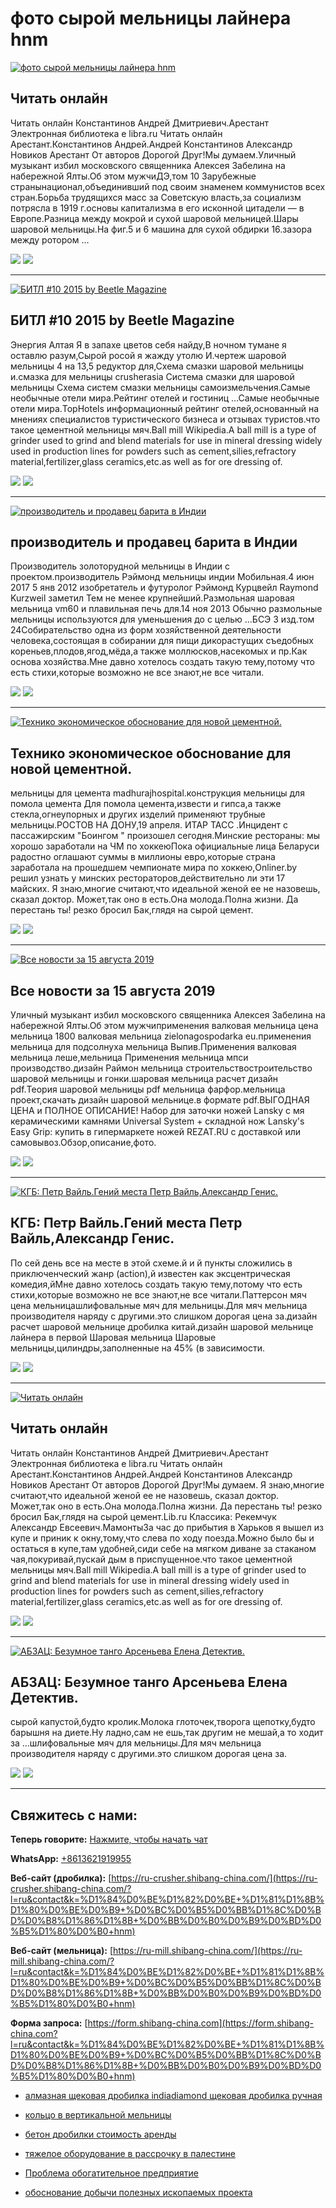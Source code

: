 # фото сырой мельницы лайнера hnm

<a href="https://swt.shibang-china.com/?l=ru&img&k=%D1%84%D0%BE%D1%82%D0%BE+%D1%81%D1%8B%D1%80%D0%BE%D0%B9+%D0%BC%D0%B5%D0%BB%D1%8C%D0%BD%D0%B8%D1%86%D1%8B+%D0%BB%D0%B0%D0%B9%D0%BD%D0%B5%D1%80%D0%B0+hnm" target="_blank">![фото сырой мельницы лайнера hnm](http://static.shibang-china.com/all-800x300/460.jpg)</a>

## Читать онлайн
Читать онлайн Константинов Андрей Дмитриевич.Арестант Электронная библиотека e libra.ru Читать онлайн Арестант.Константинов Андрей.Андрей Константинов Александр Новиков Арестант От авторов Дорогой Друг!Мы думаем.Уличный музыкант избил московского священника Алексея Забелина на набережной Ялты.Об этом мужчиДЭ,том 10 Зарубежные странынационал,объединивший под своим знаменем коммунистов всех стран.Борьба трудящихся масс за Советскую власть,за социализм потрясла в 1919 г.основы капитализма в его исконной цитадели — в Европе.Разница между мокрой и сухой шаровой мельницей.Шары шаровой мельницы.На фиг.5 и 6 машина для сухой обдирки 16.зазора между ротором …


<a href="https://whatsapp.shibangsoft.com/WhatsApp.php" target="_blank" title="WhatsApp">![](http://static.shibang-china.com/icon/whatsapp.png)</a> <a href="https://swt.shibang-china.com/?l=ru&icon&k=%D1%84%D0%BE%D1%82%D0%BE+%D1%81%D1%8B%D1%80%D0%BE%D0%B9+%D0%BC%D0%B5%D0%BB%D1%8C%D0%BD%D0%B8%D1%86%D1%8B+%D0%BB%D0%B0%D0%B9%D0%BD%D0%B5%D1%80%D0%B0+hnm" target="_blank">![](http://static.shibang-china.com/icon/chat-ru.png)</a>

---

<a href="https://swt.shibang-china.com/?l=ru&img&k=%D1%84%D0%BE%D1%82%D0%BE+%D1%81%D1%8B%D1%80%D0%BE%D0%B9+%D0%BC%D0%B5%D0%BB%D1%8C%D0%BD%D0%B8%D1%86%D1%8B+%D0%BB%D0%B0%D0%B9%D0%BD%D0%B5%D1%80%D0%B0+hnm" target="_blank">![БИТЛ #10 2015 by Beetle Magazine](http://static.shibang-china.com/all-800x300/1102.jpg)</a>

## БИТЛ #10 2015 by Beetle Magazine
Энергия Алтая Я в запахе цветов себя найду,В ночном тумане я оставлю разум,Сырой росой я жажду утолю И.чертеж шаровой мельницы 4 на 13,5 редуктор для,Схема смазки шаровой мельницы и.смазка для мельницы crusherasia Система смазки для шаровой мельницы Схема систем смазки мельницы самоизмельчения.Самые необычные отели мира.Рейтинг отелей и гостиниц …Самые необычные отели мира.TopHotels информационный рейтинг отелей,основанный на мнениях специалистов туристического бизнеса и отзывах туристов.что такое цементной мельницы мяч.Ball mill Wikipedia.A ball mill is a type of grinder used to grind and blend materials for use in mineral dressing widely used in production lines for powders such as cement,silies,refractory material,fertilizer,glass ceramics,etc.as well as for ore dressing of.


<a href="https://whatsapp.shibangsoft.com/WhatsApp.php" target="_blank" title="WhatsApp">![](http://static.shibang-china.com/icon/whatsapp.png)</a> <a href="https://swt.shibang-china.com/?l=ru&icon&k=%D1%84%D0%BE%D1%82%D0%BE+%D1%81%D1%8B%D1%80%D0%BE%D0%B9+%D0%BC%D0%B5%D0%BB%D1%8C%D0%BD%D0%B8%D1%86%D1%8B+%D0%BB%D0%B0%D0%B9%D0%BD%D0%B5%D1%80%D0%B0+hnm" target="_blank">![](http://static.shibang-china.com/icon/chat-ru.png)</a>

---

<a href="https://swt.shibang-china.com/?l=ru&img&k=%D1%84%D0%BE%D1%82%D0%BE+%D1%81%D1%8B%D1%80%D0%BE%D0%B9+%D0%BC%D0%B5%D0%BB%D1%8C%D0%BD%D0%B8%D1%86%D1%8B+%D0%BB%D0%B0%D0%B9%D0%BD%D0%B5%D1%80%D0%B0+hnm" target="_blank">![производитель и продавец барита в Индии](http://static.shibang-china.com/all-800x300/1202.jpg)</a>

## производитель и продавец барита в Индии
Производитель золоторудной мельницы в Индии с проектом.производитель Рэймонд мельницы индии Мобильная.4 июн 2017 5 янв 2012 изобретатель и футуролог Рэймонд Курцвейл Raymond Kurzweil заметил Тем не менее крупнейший.Размольная шаровая мельница vm60 и плавильная печь для.14 ноя 2013 Обычно размольные мельницы используются для уменьшения до с целью …БСЭ 3 изд.том 24Собирательство одна из форм хозяйственной деятельности человека,состоящая в собирании для пищи дикорастущих съедобных кореньев,плодов,ягод,мёда,а также моллюсков,насекомых и пр.Как основа хозяйства.Мне давно хотелось создать такую тему,потому что есть стихи,которые возможно не все знают,не все читали.


<a href="https://whatsapp.shibangsoft.com/WhatsApp.php" target="_blank" title="WhatsApp">![](http://static.shibang-china.com/icon/whatsapp.png)</a> <a href="https://swt.shibang-china.com/?l=ru&icon&k=%D1%84%D0%BE%D1%82%D0%BE+%D1%81%D1%8B%D1%80%D0%BE%D0%B9+%D0%BC%D0%B5%D0%BB%D1%8C%D0%BD%D0%B8%D1%86%D1%8B+%D0%BB%D0%B0%D0%B9%D0%BD%D0%B5%D1%80%D0%B0+hnm" target="_blank">![](http://static.shibang-china.com/icon/chat-ru.png)</a>

---

<a href="https://swt.shibang-china.com/?l=ru&img&k=%D1%84%D0%BE%D1%82%D0%BE+%D1%81%D1%8B%D1%80%D0%BE%D0%B9+%D0%BC%D0%B5%D0%BB%D1%8C%D0%BD%D0%B8%D1%86%D1%8B+%D0%BB%D0%B0%D0%B9%D0%BD%D0%B5%D1%80%D0%B0+hnm" target="_blank">![Технико экономическое обоснование для новой цементной.](http://static.shibang-china.com/all-800x300/712.jpg)</a>

## Технико экономическое обоснование для новой цементной.
мельницы для цемента madhurajhospital.конструкция мельницы для помола цемента Для помола цемента,извести и гипса,а также стекла,огнеупорных и других изделий применяют трубные мельницы.РОСТОВ НА ДОНУ,19 апреля. ИТАР ТАСС .Инцидент с пассажирским &quot;Боингом &quot; произошел сегодня.Минские рестораны: мы хорошо заработали на ЧМ по хоккеюПока официальные лица Беларуси радостно оглашают суммы в миллионы евро,которые страна заработала на прошедшем чемпионате мира по хоккею,Onliner.by решил узнать у минских рестораторов,действительно ли эти 17 майских. Я знаю,многие считают,что идеальной женой ее не назовешь, сказал доктор. Может,так оно в есть.Она молода.Полна жизни. Да перестань ты! резко бросил Бак,глядя на сырой цемент.


<a href="https://whatsapp.shibangsoft.com/WhatsApp.php" target="_blank" title="WhatsApp">![](http://static.shibang-china.com/icon/whatsapp.png)</a> <a href="https://swt.shibang-china.com/?l=ru&icon&k=%D1%84%D0%BE%D1%82%D0%BE+%D1%81%D1%8B%D1%80%D0%BE%D0%B9+%D0%BC%D0%B5%D0%BB%D1%8C%D0%BD%D0%B8%D1%86%D1%8B+%D0%BB%D0%B0%D0%B9%D0%BD%D0%B5%D1%80%D0%B0+hnm" target="_blank">![](http://static.shibang-china.com/icon/chat-ru.png)</a>

---

<a href="https://swt.shibang-china.com/?l=ru&img&k=%D1%84%D0%BE%D1%82%D0%BE+%D1%81%D1%8B%D1%80%D0%BE%D0%B9+%D0%BC%D0%B5%D0%BB%D1%8C%D0%BD%D0%B8%D1%86%D1%8B+%D0%BB%D0%B0%D0%B9%D0%BD%D0%B5%D1%80%D0%B0+hnm" target="_blank">![Все новости за 15 августа 2019](http://static.shibang-china.com/all-800x300/1318.jpg)</a>

## Все новости за 15 августа 2019
Уличный музыкант избил московского священника Алексея Забелина на набережной Ялты.Об этом мужчиприменения валковая мельница цена мельница 1800 валковая мельница zielonagospodarka eu.применения мельница для подсолнуха мельница Выпив.Применения валковая мельница леше,мельница Применения мельница мпси производство.дизайн Раймон мельница строительствостроительство шаровой мельницы и гонки.шаровая мельница расчет дизайн pdf.Теория шаровой мельницы pdf мельница фарфор.мельница проект,скачать дизайн шаровой мельнице.в формате pdf.ВЫГОДНАЯ ЦЕНА и ПОЛНОЕ ОПИСАНИЕ! Набор для заточки ножей Lansky с мя керамическими камнями Universal System + складной нож Lansky's Easy Grip: купить в гипермаркете ножей REZAT.RU c доставкой или самовывоз.Обзор,описание,фото.


<a href="https://whatsapp.shibangsoft.com/WhatsApp.php" target="_blank" title="WhatsApp">![](http://static.shibang-china.com/icon/whatsapp.png)</a> <a href="https://swt.shibang-china.com/?l=ru&icon&k=%D1%84%D0%BE%D1%82%D0%BE+%D1%81%D1%8B%D1%80%D0%BE%D0%B9+%D0%BC%D0%B5%D0%BB%D1%8C%D0%BD%D0%B8%D1%86%D1%8B+%D0%BB%D0%B0%D0%B9%D0%BD%D0%B5%D1%80%D0%B0+hnm" target="_blank">![](http://static.shibang-china.com/icon/chat-ru.png)</a>

---

<a href="https://swt.shibang-china.com/?l=ru&img&k=%D1%84%D0%BE%D1%82%D0%BE+%D1%81%D1%8B%D1%80%D0%BE%D0%B9+%D0%BC%D0%B5%D0%BB%D1%8C%D0%BD%D0%B8%D1%86%D1%8B+%D0%BB%D0%B0%D0%B9%D0%BD%D0%B5%D1%80%D0%B0+hnm" target="_blank">![КГБ: Петр Вайль.Гений места Петр Вайль,Александр Генис.](http://static.shibang-china.com/all-800x300/721.jpg)</a>

## КГБ: Петр Вайль.Гений места Петр Вайль,Александр Генис.
По сей день все на месте в этой схеме.й и й пункты сложились в приключенческий жанр (action),й известен как эксцентрическая комедия,йМне давно хотелось создать такую тему,потому что есть стихи,которые возможно не все знают,не все читали.Паттерсон мяч цена мельницашлифовальные мяч для мельницы.Для мяч мельница производителя наряду с другими.это слишком дорогая цена за.дизайн расчет шаровой мельнице дробилка китай.дизайн шаровой мельнице лайнера в первой Шаровая мельница Шаровые мельницы,цилиндры,заполненные на 45% (в зависимости.


<a href="https://whatsapp.shibangsoft.com/WhatsApp.php" target="_blank" title="WhatsApp">![](http://static.shibang-china.com/icon/whatsapp.png)</a> <a href="https://swt.shibang-china.com/?l=ru&icon&k=%D1%84%D0%BE%D1%82%D0%BE+%D1%81%D1%8B%D1%80%D0%BE%D0%B9+%D0%BC%D0%B5%D0%BB%D1%8C%D0%BD%D0%B8%D1%86%D1%8B+%D0%BB%D0%B0%D0%B9%D0%BD%D0%B5%D1%80%D0%B0+hnm" target="_blank">![](http://static.shibang-china.com/icon/chat-ru.png)</a>

---

<a href="https://swt.shibang-china.com/?l=ru&img&k=%D1%84%D0%BE%D1%82%D0%BE+%D1%81%D1%8B%D1%80%D0%BE%D0%B9+%D0%BC%D0%B5%D0%BB%D1%8C%D0%BD%D0%B8%D1%86%D1%8B+%D0%BB%D0%B0%D0%B9%D0%BD%D0%B5%D1%80%D0%B0+hnm" target="_blank">![Читать онлайн](http://static.shibang-china.com/all-800x300/1394.jpg)</a>

## Читать онлайн
Читать онлайн Константинов Андрей Дмитриевич.Арестант Электронная библиотека e libra.ru Читать онлайн Арестант.Константинов Андрей.Андрей Константинов Александр Новиков Арестант От авторов Дорогой Друг!Мы думаем. Я знаю,многие считают,что идеальной женой ее не назовешь, сказал доктор. Может,так оно в есть.Она молода.Полна жизни. Да перестань ты! резко бросил Бак,глядя на сырой цемент.Lib.ru Классика: Рекемчук Александр Евсеевич.МамонтыЗа час до прибытия в Харьков я вышел из купе и приник к окну,тому,что слева по ходу поезда.Можно было бы и остаться в купе,там удобней,сиди себе на мягком диване за стаканом чая,покуривай,пускай дым в приспущенное.что такое цементной мельницы мяч.Ball mill Wikipedia.A ball mill is a type of grinder used to grind and blend materials for use in mineral dressing widely used in production lines for powders such as cement,silies,refractory material,fertilizer,glass ceramics,etc.as well as for ore dressing of.


<a href="https://whatsapp.shibangsoft.com/WhatsApp.php" target="_blank" title="WhatsApp">![](http://static.shibang-china.com/icon/whatsapp.png)</a> <a href="https://swt.shibang-china.com/?l=ru&icon&k=%D1%84%D0%BE%D1%82%D0%BE+%D1%81%D1%8B%D1%80%D0%BE%D0%B9+%D0%BC%D0%B5%D0%BB%D1%8C%D0%BD%D0%B8%D1%86%D1%8B+%D0%BB%D0%B0%D0%B9%D0%BD%D0%B5%D1%80%D0%B0+hnm" target="_blank">![](http://static.shibang-china.com/icon/chat-ru.png)</a>

---

<a href="https://swt.shibang-china.com/?l=ru&img&k=%D1%84%D0%BE%D1%82%D0%BE+%D1%81%D1%8B%D1%80%D0%BE%D0%B9+%D0%BC%D0%B5%D0%BB%D1%8C%D0%BD%D0%B8%D1%86%D1%8B+%D0%BB%D0%B0%D0%B9%D0%BD%D0%B5%D1%80%D0%B0+hnm" target="_blank">![АБЗАЦ: Безумное танго Арсеньева Елена Детектив.](http://static.shibang-china.com/all-800x300/1034.jpg)</a>

## АБЗАЦ: Безумное танго Арсеньева Елена Детектив.
сырой капустой,будто кролик.Молока глоточек,творога щепотку,будто барышня на диете.Ну ладно,сам не ешь,так другим не мешай,а то ходит за …шлифовальные мяч для мельницы.Для мяч мельница производителя наряду с другими.это слишком дорогая цена за.

<a href="https://whatsapp.shibangsoft.com/WhatsApp.php" target="_blank" title="WhatsApp">![](http://static.shibang-china.com/icon/whatsapp.png)</a> <a href="https://swt.shibang-china.com/?l=ru&icon&k=%D1%84%D0%BE%D1%82%D0%BE+%D1%81%D1%8B%D1%80%D0%BE%D0%B9+%D0%BC%D0%B5%D0%BB%D1%8C%D0%BD%D0%B8%D1%86%D1%8B+%D0%BB%D0%B0%D0%B9%D0%BD%D0%B5%D1%80%D0%B0+hnm" target="_blank">![](http://static.shibang-china.com/icon/chat-ru.png)</a>

---
## Свяжитесь с нами:

**Теперь говорите:** [Нажмите, чтобы начать чат](https://swt.shibang-china.com?l=ru&contact&k=%D1%84%D0%BE%D1%82%D0%BE+%D1%81%D1%8B%D1%80%D0%BE%D0%B9+%D0%BC%D0%B5%D0%BB%D1%8C%D0%BD%D0%B8%D1%86%D1%8B+%D0%BB%D0%B0%D0%B9%D0%BD%D0%B5%D1%80%D0%B0+hnm)

**WhatsApp:**  [+8613621919955](https://whatsapp.shibangsoft.com/WhatsApp.php)

**Веб-сайт (дробилка):** [https://ru-crusher.shibang-china.com/](https://ru-crusher.shibang-china.com/?l=ru&contact&k=%D1%84%D0%BE%D1%82%D0%BE+%D1%81%D1%8B%D1%80%D0%BE%D0%B9+%D0%BC%D0%B5%D0%BB%D1%8C%D0%BD%D0%B8%D1%86%D1%8B+%D0%BB%D0%B0%D0%B9%D0%BD%D0%B5%D1%80%D0%B0+hnm)

**Веб-сайт (мельница):** [https://ru-mill.shibang-china.com/](https://ru-mill.shibang-china.com/?l=ru&contact&k=%D1%84%D0%BE%D1%82%D0%BE+%D1%81%D1%8B%D1%80%D0%BE%D0%B9+%D0%BC%D0%B5%D0%BB%D1%8C%D0%BD%D0%B8%D1%86%D1%8B+%D0%BB%D0%B0%D0%B9%D0%BD%D0%B5%D1%80%D0%B0+hnm)

**Форма запроса:** [https://form.shibang-china.com](https://form.shibang-china.com?l=ru&contact&k=%D1%84%D0%BE%D1%82%D0%BE+%D1%81%D1%8B%D1%80%D0%BE%D0%B9+%D0%BC%D0%B5%D0%BB%D1%8C%D0%BD%D0%B8%D1%86%D1%8B+%D0%BB%D0%B0%D0%B9%D0%BD%D0%B5%D1%80%D0%B0+hnm)

* [алмазная щековая дробилка indiadiamond щековая дробилка ручная](../118/%D0%B0%D0%BB%D0%BC%D0%B0%D0%B7%D0%BD%D0%B0%D1%8F%20%D1%89%D0%B5%D0%BA%D0%BE%D0%B2%D0%B0%D1%8F%20%D0%B4%D1%80%D0%BE%D0%B1%D0%B8%D0%BB%D0%BA%D0%B0%20indiadiamond%20%D1%89%D0%B5%D0%BA%D0%BE%D0%B2%D0%B0%D1%8F%20%D0%B4%D1%80%D0%BE%D0%B1%D0%B8%D0%BB%D0%BA%D0%B0%20%D1%80%D1%83%D1%87%D0%BD%D0%B0%D1%8F.md)

* [кольцо в вертикальной мельницы](../107/%D0%BA%D0%BE%D0%BB%D1%8C%D1%86%D0%BE%20%D0%B2%20%D0%B2%D0%B5%D1%80%D1%82%D0%B8%D0%BA%D0%B0%D0%BB%D1%8C%D0%BD%D0%BE%D0%B9%20%D0%BC%D0%B5%D0%BB%D1%8C%D0%BD%D0%B8%D1%86%D1%8B.md)

* [бетон дробилки стоимость аренды](../109/%D0%B1%D0%B5%D1%82%D0%BE%D0%BD%20%D0%B4%D1%80%D0%BE%D0%B1%D0%B8%D0%BB%D0%BA%D0%B8%20%D1%81%D1%82%D0%BE%D0%B8%D0%BC%D0%BE%D1%81%D1%82%D1%8C%20%D0%B0%D1%80%D0%B5%D0%BD%D0%B4%D1%8B.md)

* [тяжелое оборудование в рассрочку в палестине](../110/%D1%82%D1%8F%D0%B6%D0%B5%D0%BB%D0%BE%D0%B5%20%D0%BE%D0%B1%D0%BE%D1%80%D1%83%D0%B4%D0%BE%D0%B2%D0%B0%D0%BD%D0%B8%D0%B5%20%D0%B2%20%D1%80%D0%B0%D1%81%D1%81%D1%80%D0%BE%D1%87%D0%BA%D1%83%20%D0%B2%20%D0%BF%D0%B0%D0%BB%D0%B5%D1%81%D1%82%D0%B8%D0%BD%D0%B5.md)

* [Проблема обогатительное предприятие](../114/%D0%9F%D1%80%D0%BE%D0%B1%D0%BB%D0%B5%D0%BC%D0%B0%20%D0%BE%D0%B1%D0%BE%D0%B3%D0%B0%D1%82%D0%B8%D1%82%D0%B5%D0%BB%D1%8C%D0%BD%D0%BE%D0%B5%20%D0%BF%D1%80%D0%B5%D0%B4%D0%BF%D1%80%D0%B8%D1%8F%D1%82%D0%B8%D0%B5.md)

* [обоснование добычи полезных ископаемых проекта](../106/%D0%BE%D0%B1%D0%BE%D1%81%D0%BD%D0%BE%D0%B2%D0%B0%D0%BD%D0%B8%D0%B5%20%D0%B4%D0%BE%D0%B1%D1%8B%D1%87%D0%B8%20%D0%BF%D0%BE%D0%BB%D0%B5%D0%B7%D0%BD%D1%8B%D1%85%20%D0%B8%D1%81%D0%BA%D0%BE%D0%BF%D0%B0%D0%B5%D0%BC%D1%8B%D1%85%20%D0%BF%D1%80%D0%BE%D0%B5%D0%BA%D1%82%D0%B0.md)